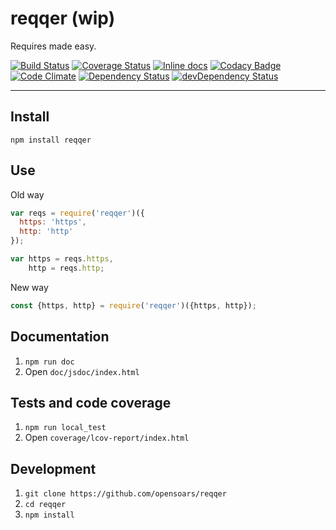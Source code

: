 # reqqer (wip)

Requires made easy.

[![Build Status](https://travis-ci.org/opensoars/reqqer.svg)](https://travis-ci.org/opensoars/reqqer)
[![Coverage Status](https://coveralls.io/repos/opensoars/reqqer/badge.svg?branch=master&service=github)](https://coveralls.io/github/opensoars/reqqer?branch=master)
[![Inline docs](http://inch-ci.org/github/opensoars/reqqer.svg?branch=master)](http://inch-ci.org/github/opensoars/reqqer)
[![Codacy Badge](https://api.codacy.com/project/badge/f3e64501763645b9aa483bf83a4dd1d5)](https://www.codacy.com/app/sam_1700/reqqer)
[![Code Climate](https://codeclimate.com/github/opensoars/reqqer/badges/gpa.svg)](https://codeclimate.com/github/opensoars/reqqer)
[![Dependency Status](https://david-dm.org/opensoars/reqqer.svg)](https://david-dm.org/opensoars/reqqer)
[![devDependency Status](https://david-dm.org/opensoars/reqqer/dev-status.svg)](https://david-dm.org/opensoars/reqqer#info=devDependencies)

---


## Install

`npm install reqqer`


## Use

Old way
```js
var reqs = require('reqqer')({
  https: 'https',
  http: 'http'
});

var https = reqs.https,
    http = reqs.http;
```

New way
```js
const {https, http} = require('reqqer')({https, http});
```


## Documentation

1. `npm run doc`
2. Open `doc/jsdoc/index.html`


## Tests and code coverage

1. `npm run local_test`
2. Open `coverage/lcov-report/index.html`


## Development

1. `git clone https://github.com/opensoars/reqqer`
2. `cd reqqer`
3. `npm install`
